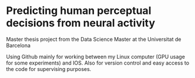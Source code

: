 # Predicting human perceptual decisions from neural activity

Master thesis project from the Data Science Master at the Universitat de Barcelona

Using Github mainly for working between my Linux computer (GPU usage for some experiments) and IOS. Also for version control and easy access to the code for supervising purposes.
